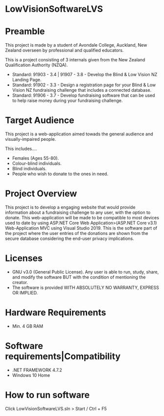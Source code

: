 # LowVisionSoftwareLVS
# Preamble 
This project is made by a student of Avondale College, Auckland, New Zealand overseen by professional and qualified educators.

This is a project consisting of 3 internals given from the New Zealand Qualification Authority (NZQA).
* Standard: 91903 - 3.4 | 91907 - 3.8 - Develop the Blind & Low Vision NZ Landing Page.
* Standard: 91902 - 3.3 - Design a registration page for your Blind & Low Vision NZ fundraising challenge that includes a connected database.
* Standard: 91906 - 3.7 - Develop fundraising software that can be used to help raise money during your fundraising challenge.

# Target Audience
This project is a web-application aimed towads the general audience and visually-impaired people.  
   
This includes....
* Females (Ages 55-80).
* Colour-blind individuals.
* Blind individuals. 
* People who wish to donate to the ones in need.

# Project Overview
 This project is to develop a engaging website that would provide information about a fundraising challenge to any user, with the option to donate.
 This web-application will be made to be compatible to most devices used to date by using ASP.NET Core Web Application>(ASP.NET Core v3.1) Web-Application MVC using Visual Studio  2019. This is the software part of the project where the user entries of the donations are shown from the secure database considering the end-user privacy implications.
 
# Licenses
* GNU v3.0 (General Public License). Any user is able to run, study, share, and modify the software BUT with the condition of mentioning the creator.
* The software is provided WITH ABSOLUTELY NO WARRANTY, EXPRESS OR IMPLIED.

# Hardware Requirements
* Min. 4 GB RAM

# Software requirements|Compatibility
* .NET FRAMEWORK 4.7.2
* Windows 10 Home
# How to run software
Click LowVisionSoftwareLVS.sln > Start / Ctrl + F5
